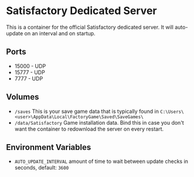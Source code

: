 # Satisfactory Dedicated Server

This is a container for the official Satisfactory dedicated server. It will auto-update on an interval and on startup.

## Ports

- 15000 - UDP
- 15777 - UDP
- 7777 - UDP

## Volumes

- `/saves` This is your save game data that is typically found in `C:\Users\<user>\AppData\Local\FactoryGame\Saved\SaveGames\`
- `/data/Satisfactory` Game installation data. Bind this in case you don't want the container to redownload the server on every restart.

## Environment Variables

- `AUTO_UPDATE_INTERVAL` amount of time to wait between update checks in seconds, default: `3600`